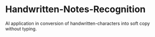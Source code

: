 # Handwritten-Notes-Recognition
AI application in conversion of handwritten-characters into soft copy without typing.
